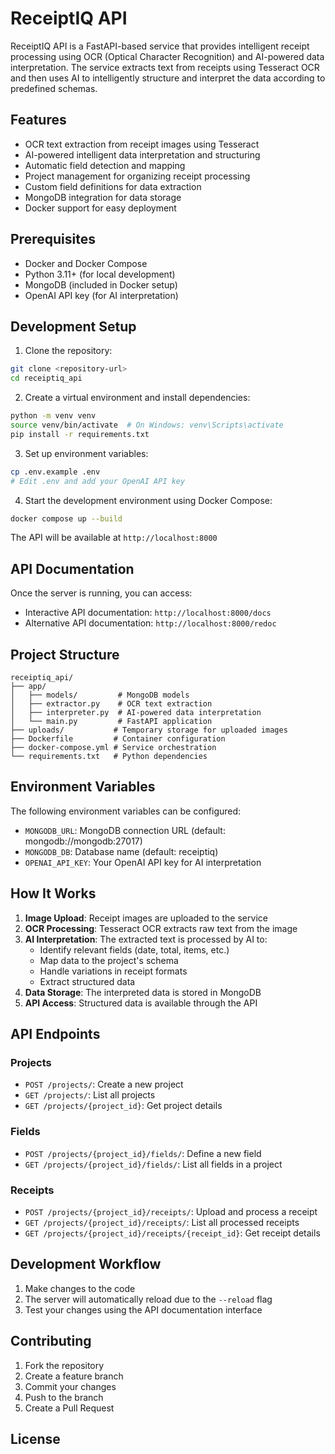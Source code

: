 # ReceiptIQ API

ReceiptIQ API is a FastAPI-based service that provides intelligent receipt processing using OCR (Optical Character Recognition) and AI-powered data interpretation. The service extracts text from receipts using Tesseract OCR and then uses AI to intelligently structure and interpret the data according to predefined schemas.

## Features

- OCR text extraction from receipt images using Tesseract
- AI-powered intelligent data interpretation and structuring
- Automatic field detection and mapping
- Project management for organizing receipt processing
- Custom field definitions for data extraction
- MongoDB integration for data storage
- Docker support for easy deployment

## Prerequisites

- Docker and Docker Compose
- Python 3.11+ (for local development)
- MongoDB (included in Docker setup)
- OpenAI API key (for AI interpretation)

## Development Setup

1. Clone the repository:
```bash
git clone <repository-url>
cd receiptiq_api
```

2. Create a virtual environment and install dependencies:
```bash
python -m venv venv
source venv/bin/activate  # On Windows: venv\Scripts\activate
pip install -r requirements.txt
```

3. Set up environment variables:
```bash
cp .env.example .env
# Edit .env and add your OpenAI API key
```

4. Start the development environment using Docker Compose:
```bash
docker compose up --build
```

The API will be available at `http://localhost:8000`

## API Documentation

Once the server is running, you can access:
- Interactive API documentation: `http://localhost:8000/docs`
- Alternative API documentation: `http://localhost:8000/redoc`

## Project Structure

```
receiptiq_api/
├── app/
│   ├── models/         # MongoDB models
│   ├── extractor.py    # OCR text extraction
│   ├── interpreter.py  # AI-powered data interpretation
│   └── main.py         # FastAPI application
├── uploads/           # Temporary storage for uploaded images
├── Dockerfile         # Container configuration
├── docker-compose.yml # Service orchestration
└── requirements.txt   # Python dependencies
```

## Environment Variables

The following environment variables can be configured:

- `MONGODB_URL`: MongoDB connection URL (default: mongodb://mongodb:27017)
- `MONGODB_DB`: Database name (default: receiptiq)
- `OPENAI_API_KEY`: Your OpenAI API key for AI interpretation

## How It Works

1. **Image Upload**: Receipt images are uploaded to the service
2. **OCR Processing**: Tesseract OCR extracts raw text from the image
3. **AI Interpretation**: The extracted text is processed by AI to:
   - Identify relevant fields (date, total, items, etc.)
   - Map data to the project's schema
   - Handle variations in receipt formats
   - Extract structured data
4. **Data Storage**: The interpreted data is stored in MongoDB
5. **API Access**: Structured data is available through the API

## API Endpoints

### Projects
- `POST /projects/`: Create a new project
- `GET /projects/`: List all projects
- `GET /projects/{project_id}`: Get project details

### Fields
- `POST /projects/{project_id}/fields/`: Define a new field
- `GET /projects/{project_id}/fields/`: List all fields in a project

### Receipts
- `POST /projects/{project_id}/receipts/`: Upload and process a receipt
- `GET /projects/{project_id}/receipts/`: List all processed receipts
- `GET /projects/{project_id}/receipts/{receipt_id}`: Get receipt details

## Development Workflow

1. Make changes to the code
2. The server will automatically reload due to the `--reload` flag
3. Test your changes using the API documentation interface

## Contributing

1. Fork the repository
2. Create a feature branch
3. Commit your changes
4. Push to the branch
5. Create a Pull Request

## License
